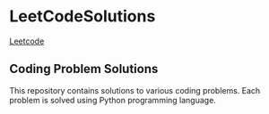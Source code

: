 # LeetCodeSolutions

[Leetcode](www.leetcode.com)

## Coding Problem Solutions

This repository contains solutions to various coding problems. Each problem is solved using Python programming language.
